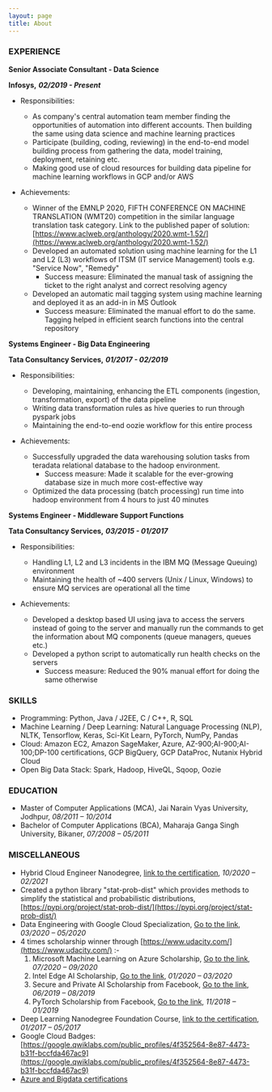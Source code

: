 ```yaml
---
layout: page
title: About
---
```


### EXPERIENCE

**Senior Associate Consultant - Data Science**

**Infosys,** **_02/2019 - Present_**

- Responsibilities:
  - As company&#39;s central automation team member finding the opportunities of automation into different accounts. Then building the same using data science and machine learning practices
  - Participate (building, coding, reviewing) in the end-to-end model building process from gathering the data, model training, deployment, retaining etc.
  - Making good use of cloud resources for building data pipeline for machine learning workflows in GCP and/or AWS

- Achievements:
  - Winner of the EMNLP 2020, FIFTH CONFERENCE ON MACHINE TRANSLATION (WMT20) competition in the similar language translation task category. Link to the published paper of solution: [https://www.aclweb.org/anthology/2020.wmt-1.52/](https://www.aclweb.org/anthology/2020.wmt-1.52/)
  - Developed an automated solution using machine learning for the L1 and L2 (L3) workflows of ITSM (IT service Management) tools e.g. &quot;Service Now&quot;, &quot;Remedy&quot;
     - Success measure: Eliminated the manual task of assigning the ticket to the right analyst and correct resolving agency
  - Developed an automatic mail tagging system using machine learning and deployed it as an add-in in MS Outlook
     - Success measure: Eliminated the manual effort to do the same. Tagging helped in efficient search functions into the central repository

**Systems Engineer - Big Data Engineering**

**Tata Consultancy Services,** **_01/2017 - 02/2019_**

- Responsibilities:
  - Developing, maintaining, enhancing the ETL components (ingestion, transformation, export) of the data pipeline
  - Writing data transformation rules as hive queries to run through pyspark jobs
  - Maintaining the end-to-end oozie workflow for this entire process

- Achievements:
  - Successfully upgraded the data warehousing solution tasks from teradata relational database to the hadoop environment.
     - Success measure: Made it scalable for the ever-growing database size in much more cost-effective way
  - Optimized the data processing (batch processing) run time into hadoop environment from 4 hours to just 40 minutes

**Systems Engineer - Middleware Support Functions**

**Tata Consultancy Services,** **_03/2015 - 01/2017_**

- Responsibilities:
  - Handling L1, L2 and L3 incidents in the IBM MQ (Message Queuing) environment
  - Maintaining the health of ~400 servers (Unix / Linux, Windows) to ensure MQ services are operational all the time

- Achievements:
  - Developed a desktop based UI using java to access the servers instead of going to the server and manually run the commands to get the information about MQ components (queue managers, queues etc.)
  - Developed a python script to automatically run health checks on the servers
     - Success measure: Reduced the 90% manual effort for doing the same otherwise


### SKILLS

- Programming: Python, Java / J2EE, C / C++, R, SQL
- Machine Learning / Deep Learning: Natural Language Processing (NLP), NLTK, Tensorflow, Keras, Sci-Kit Learn, PyTorch, NumPy, Pandas
- Cloud: Amazon EC2, Amazon SageMaker, Azure, AZ-900;AI-900;AI-100;DP-100 certifications, GCP BigQuery, GCP DataProc, Nutanix Hybrid Cloud
- Open Big Data Stack: Spark, Hadoop, HiveQL, Sqoop, Oozie


### EDUCATION

- Master of Computer Applications (MCA), Jai Narain Vyas University, Jodhpur, _08/2011 – 10/2014_
- Bachelor of Computer Applications (BCA), Maharaja Ganga Singh University, Bikaner, _07/2008 – 05/2011_


### MISCELLANEOUS

- Hybrid Cloud Engineer Nanodegree, [link to the certification](https://graduation.udacity.com/confirm/PXDZZGRH), _10/2020 – 02/2021_
- Created a python library &quot;stat-prob-dist&quot; which provides methods to simplify the statistical and probabilistic distributions, [https://pypi.org/project/stat-prob-dist/](https://pypi.org/project/stat-prob-dist/)
- Data Engineering with Google Cloud Specialization, [Go to the link](https://www.coursera.org/account/accomplishments/specialization/certificate/8NZY9FBH7VMQ), _03/2020 – 05/2020_
- 4 times scholarship winner through [https://www.udacity.com/](https://www.udacity.com/) :-
  1. Microsoft Machine Learning on Azure Scholarship, [Go to the link](https://www.udacity.com/scholarships/machine-learning-scholarship-microsoft-azure), _07/2020 – 09/2020_
  2. Intel Edge AI Scholarship, [Go to the link](https://www.udacity.com/scholarships/intel-edge-ai-scholarship), _01/2020 – 03/2020_
  3. Secure and Private AI Scholarship from Facebook, [Go to the link](https://www.udacity.com/facebook-AI-scholarship), _06/2019 – 08/2019_
  4. PyTorch Scholarship from Facebook, [Go to the link](https://www.udacity.com/scholarships/facebook-pytorch-scholarship), _11/2018 – 01/2019_
- Deep Learning Nanodegree Foundation Course, [link to the certification](https://graduation.udacity.com/confirm/DWP3CWJL), _01/2017 – 05/2017_
- Google Cloud Badges: [https://google.qwiklabs.com/public_profiles/4f352564-8e87-4473-b31f-bccfda467ac9](https://google.qwiklabs.com/public_profiles/4f352564-8e87-4473-b31f-bccfda467ac9)
- [Azure and Bigdata certifications](https://www.credly.com/users/amanpreet-singh.3edf048e)
